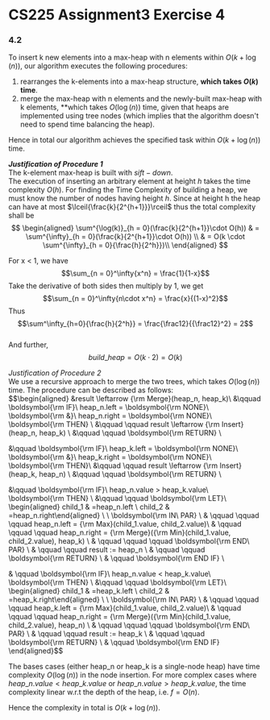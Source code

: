 # CS225 Assignment3 Exercise 4

### 4.2
To insert k new elements into a max-heap with n elements within $O(k+\log(n))$, our algorithm executes the following procedures:  
1. rearranges the k-elements into a max-heap structure, **which takes $O(k)$ time**.  
2. merge the max-heap with n elements and the newly-built max-heap with k elements, **which takes $O(\log(n))$ time, given that heaps are implemented using tree nodes (which implies that the algorithm doesn't need to spend time balancing the heap).

Hence in total our algorithm achieves the specified task within $O(k + \log(n))$ time.

***Justification of Procedure 1***  
The k-element max-heap is built with $sift-down$.  
The execution of inserting an arbitrary element at height $h$ takes the time complexity $O(h)$.
For finding the Time Complexity of building a heap, we must know the number of nodes having height $h$. Since at height h the heap can have at most $\lceil{\frac{k}{2^{h+1}}}\rceil$ thus the total complexity shall be 
$$
\begin{aligned}
\sum^{\log(k)}_{h = 0}(\frac{k}{2^{h+1}}\cdot O(h)) & = \sum^{\infty}_{h = 0}(\frac{k}{2^{h+1}}\cdot O(h)) \\
& = O(k \cdot \sum^{\infty}_{h = 0}{\frac{h}{2^h}})\\
\end{aligned}
$$

For x < 1, we have 
$$\sum_{n = 0}^\infty{x^n} = \frac{1}{1-x}$$
Take the derivative of both sides then multiply by 1, we get
$$\sum_{n = 0}^\infty{n\cdot x^n} = \frac{x}{(1-x)^2}$$
Thus 
$$\sum^\infty_{h=0}{\frac{h}{2^h}} = \frac{\frac12}{{\frac12}^2} = 2$$  
And further, 
$$build\_heap = O(k\cdot 2) = O(k)$$

*Justification of Procedure 2*  
We use a recursive approach to merge the two trees, which takes $O(\log(n))$ time.
The procedure can be described as follows:  
$$\begin{aligned}
&result \leftarrow {\rm Merge}(heap\_n, heap\_k)\\
&\qquad \boldsymbol{\rm IF}\ heap\_n.left = \boldsymbol{\rm  NONE}\ \boldsymbol{\rm \&}\ heap\_n.right = \boldsymbol{\rm NONE}\ \boldsymbol{\rm THEN}  \\
&\qquad \qquad result \leftarrow {\rm Insert}(heap\_n, heap\_k) \\
&\qquad \qquad \boldsymbol{\rm RETURN} \\

&\qquad \boldsymbol{\rm IF}\ heap\_k.left = \boldsymbol{\rm NONE}\ \boldsymbol{\rm \&}\ heap\_k.right = \boldsymbol{\rm NONE}\ \boldsymbol{\rm THEN}\\
&\qquad \qquad result \leftarrow {\rm Insert}(heap\_k, heap\_n) \\
&\qquad \qquad \boldsymbol{\rm RETURN} \\

&\qquad \boldsymbol{\rm IF}\ heap\_n.value > heap\_k.value\ \boldsymbol{\rm THEN} \\
&\qquad \qquad \boldsymbol{\rm LET}\ \begin{aligned} child\_1 & =heap\_n.left \\ child\_2 & =heap\_n.right\end{aligned} \ \ \boldsymbol{\rm IN\ PAR} \\
& \qquad \qquad \qquad heap\_n.left = {\rm Max}(child\_1.value, child\_2.value)\\
& \qquad \qquad \qquad heap\_n.right = {\rm Merge}({\rm Min}(child\_1.value, child\_2.value), heap\_k) \\
& \qquad \qquad \qquad \boldsymbol{\rm END\ PAR} \\
& \qquad \qquad  result := heap\_n \\
& \qquad \qquad  \boldsymbol{\rm RETURN} \\
& \qquad \boldsymbol{\rm END IF} \\

& \qquad \boldsymbol{\rm IF}\ heap\_n.value < heap\_k.value\ \boldsymbol{\rm THEN} \\
&\qquad \qquad \boldsymbol{\rm LET}\ \begin{aligned} child\_1 & =heap\_k.left \\ child\_2 & =heap\_k.right\end{aligned} \ \ \boldsymbol{\rm IN\ PAR} \\
& \qquad \qquad \qquad heap\_k.left = {\rm Max}(child\_1.value, child\_2.value)\\
& \qquad \qquad \qquad heap\_n.right = {\rm Merge}({\rm Min}(child\_1.value, child\_2.value), heap\_n) \\
& \qquad \qquad \qquad \boldsymbol{\rm END\ PAR} \\
& \qquad \qquad  result := heap\_k \\
& \qquad \qquad \boldsymbol{\rm RETURN} \\
& \qquad \boldsymbol{\rm END IF}
\end{aligned}$$ 

The bases cases (either heap_n or heap_k is a single-node heap) have time complexity $O(\log(n))$ in the node insertion.
For more complex cases where $heap\_n.value < heap\_k.value$ or $heap\_n.value > heap\_k.value$, the time complexity linear w.r.t the depth of the heap, i.e. $f= O(n)$.

Hence the complexity in total is $O(k + \log(n))$.





     
